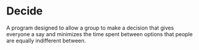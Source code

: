 # Decide
A program designed to allow a group to make a decision that gives everyone a say and minimizes the time spent between options that people are equally indifferent between.
